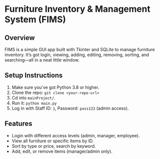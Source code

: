 # Furniture Inventory & Management System (FIMS)

## Overview
FIMS is a simple GUI app built with Tkinter and SQLite to manage furniture inventory. It’s got login, viewing, adding, editing, removing, sorting, and searching—all in a neat little window.

## Setup Instructions
1. Make sure you’ve got Python 3.8 or higher.
2. Clone the repo: `git clone <your-repo-url>`
3. Cd into `mainProject/`.
4. Run it: `python main.py`
5. Log in with Staff ID: `1`, Password: `pass123` (admin access).

## Features
- Login with different access levels (admin, manager, employee).
- View all furniture or specific items by ID.
- Sort by type or price, search by keyword.
- Add, edit, or remove items (manager/admin only).